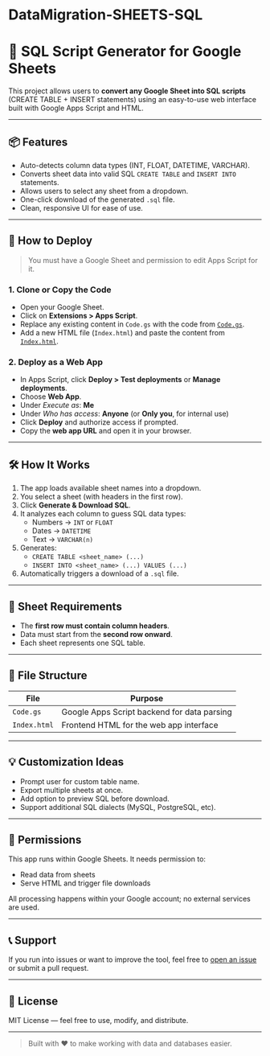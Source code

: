 # DataMigration-SHEETS-SQL
# 🧾 SQL Script Generator for Google Sheets

This project allows users to **convert any Google Sheet into SQL scripts** (CREATE TABLE + INSERT statements) using an easy-to-use web interface built with Google Apps Script and HTML.

---

## 📦 Features

- Auto-detects column data types (INT, FLOAT, DATETIME, VARCHAR).
- Converts sheet data into valid SQL `CREATE TABLE` and `INSERT INTO` statements.
- Allows users to select any sheet from a dropdown.
- One-click download of the generated `.sql` file.
- Clean, responsive UI for ease of use.

---

## 🚀 How to Deploy

> You must have a Google Sheet and permission to edit Apps Script for it.

### 1. Clone or Copy the Code

- Open your Google Sheet.
- Click on **Extensions > Apps Script**.
- Replace any existing content in `Code.gs` with the code from [`Code.gs`](./Code.gs).
- Add a new HTML file (`Index.html`) and paste the content from [`Index.html`](./Index.html).

### 2. Deploy as a Web App

- In Apps Script, click **Deploy > Test deployments** or **Manage deployments**.
- Choose **Web App**.
- Under *Execute as*: **Me**
- Under *Who has access*: **Anyone** (or **Only you**, for internal use)
- Click **Deploy** and authorize access if prompted.
- Copy the **web app URL** and open it in your browser.

---

## 🛠️ How It Works

1. The app loads available sheet names into a dropdown.
2. You select a sheet (with headers in the first row).
3. Click **Generate & Download SQL**.
4. It analyzes each column to guess SQL data types:
   - Numbers → `INT` or `FLOAT`
   - Dates → `DATETIME`
   - Text → `VARCHAR(n)`
5. Generates:
   - `CREATE TABLE <sheet_name> (...)`
   - `INSERT INTO <sheet_name> (...) VALUES (...)`
6. Automatically triggers a download of a `.sql` file.

---

## 📝 Sheet Requirements

- The **first row must contain column headers**.
- Data must start from the **second row onward**.
- Each sheet represents one SQL table.

---

## 📁 File Structure

| File         | Purpose                                       |
|--------------|-----------------------------------------------|
| `Code.gs`    | Google Apps Script backend for data parsing   |
| `Index.html` | Frontend HTML for the web app interface       |

---

## 💡 Customization Ideas

- Prompt user for custom table name.
- Export multiple sheets at once.
- Add option to preview SQL before download.
- Support additional SQL dialects (MySQL, PostgreSQL, etc).

---

## 🔐 Permissions

This app runs within Google Sheets. It needs permission to:

- Read data from sheets
- Serve HTML and trigger file downloads

All processing happens within your Google account; no external services are used.

---

## 📞 Support

If you run into issues or want to improve the tool, feel free to [open an issue](https://github.com/DeDonTrae/DtaMigration-SHEETS-SQL/issues) or submit a pull request.

---

## 📄 License

MIT License — feel free to use, modify, and distribute.

---

> Built with ❤️ to make working with data and databases easier.
